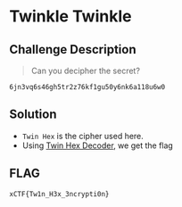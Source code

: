 # Twinkle Twinkle

## Challenge Description
> Can you decipher the secret?
```
6jn3vq6s46gh5tr2z76kf1gu50y6nk6a118u6w0
```
## Solution
* `Twin Hex` is the cipher used here.
* Using [Twin Hex Decoder](https://www.calcresult.com/misc/cyphers/twin-hex.html), we get the flag

## FLAG
```
xCTF{Tw1n_H3x_3ncrypti0n}
```